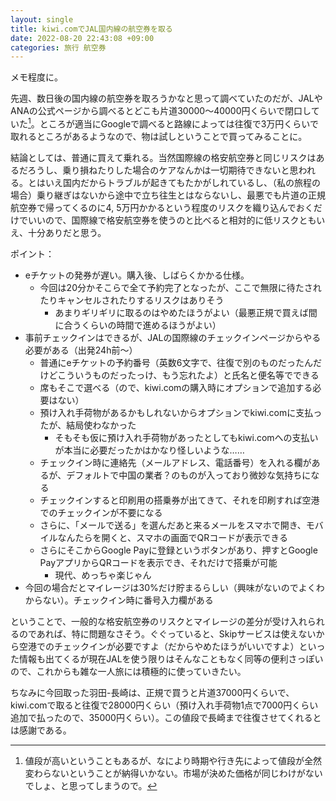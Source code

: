 ```yaml
---
layout: single
title: kiwi.comでJAL国内線の航空券を取る
date: 2022-08-20 22:43:08 +09:00
categories: 旅行 航空券
---
```


メモ程度に。

先週、数日後の国内線の航空券を取ろうかなと思って調べていたのだが、JALやANAの公式ページから調べるとどこも片道30000～40000円くらいで閉口していた[^1]。ところが適当にGoogleで調べると路線によっては往復で3万円くらいで取れるところがあるようなので、物は試しということで買ってみることに。

結論としては、普通に買えて乗れる。当然国際線の格安航空券と同じリスクはあるだろうし、乗り損ねたりした場合のケアなんかは一切期待できないと思われる。とはいえ国内だからトラブルが起きてもたかがしれているし、（私の旅程の場合）乗り継ぎはないから途中で立ち往生とはならないし、最悪でも片道の正規航空券で帰ってくるのに4, 5万円かかるという程度のリスクを織り込んでおくだけでいいので、国際線で格安航空券を使うのと比べると相対的に低リスクともいえ、十分ありだと思う。

ポイント：

 * eチケットの発券が遅い。購入後、しばらくかかる仕様。
   * 今回は20分かそこらで全て予約完了となったが、ここで無限に待たされたりキャンセルされたりするリスクはありそう
     * あまりギリギリに取るのはやめたほうがよい（最悪正規で買えば間に合うくらいの時間で進めるほうがよい）
 * 事前チェックインはできるが、JALの国際線のチェックインページからやる必要がある（出発24h前～）
   * 普通にeチケットの予約番号（英数6文字で、往復で別のものだったんだけどこういうものだったっけ、もう忘れたよ）と氏名と便名等でできる
   * 席もそこで選べる（ので、kiwi.comの購入時にオプションで追加する必要はない）
   * 預け入れ手荷物があるかもしれないからオプションでkiwi.comに支払ったが、結局使わなかった
     * そもそも仮に預け入れ手荷物があったとしてもkiwi.comへの支払いが本当に必要だったかはかなり怪しいような……
   * チェックイン時に連絡先（メールアドレス、電話番号）を入れる欄があるが、デフォルトで中国の業者？のものが入っており微妙な気持ちになる
   * チェックインすると印刷用の搭乗券が出てきて、それを印刷すれば空港でのチェックインが不要になる
   * さらに、「メールで送る」を選んだあと来るメールをスマホで開き、モバイルなんたらを開くと、スマホの画面でQRコードが表示できる
   * さらにそこからGoogle Payに登録というボタンがあり、押すとGoogle PayアプリからQRコードを表示でき、それだけで搭乗が可能
     * 現代、めっちゃ楽じゃん
 * 今回の場合だとマイレージは30%だけ貯まるらしい（興味がないのでよくわからない）。チェックイン時に番号入力欄がある

ということで、一般的な格安航空券のリスクとマイレージの差分が受け入れられるのであれば、特に問題なさそう。ぐぐっていると、Skipサービスは使えないから空港でのチェックインが必要ですよ（だからやめたほうがいいですよ）といった情報も出てくるが現在JALを使う限りはそんなこともなく同等の便利さっぽいので、これからも雑な一人旅には積極的に使っていきたい。

ちなみに今回取った羽田-長崎は、正規で買うと片道37000円くらいで、kiwi.comで取ると往復で28000円くらい（預け入れ手荷物1点で7000円くらい追加で払ったので、35000円くらい）。この値段で長崎まで往復させてくれるとは感謝である。

[^1]: 値段が高いということもあるが、なにより時期や行き先によって値段が全然変わらないということが納得いかない。市場が決めた価格が同じわけがないでしょ、と思ってしまうので。


